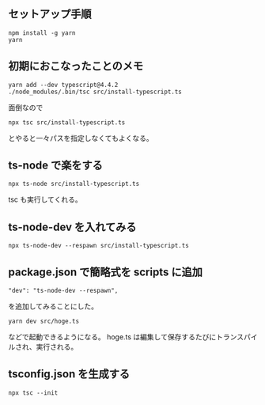 ## セットアップ手順

```
npm install -g yarn
yarn
```

## 初期におこなったことのメモ

```
yarn add --dev typescript@4.4.2
./node_modules/.bin/tsc src/install-typescript.ts
```

面倒なので

```
npx tsc src/install-typescript.ts
```

とやると一々パスを指定しなくてもよくなる。

## ts-node で楽をする

```
npx ts-node src/install-typescript.ts
```

tsc も実行してくれる。

## ts-node-dev を入れてみる

```
npx ts-node-dev --respawn src/install-typescript.ts
```

## package.json で簡略式を scripts に追加

```
"dev": "ts-node-dev --respawn",
```

を追加してみることにした。

```
yarn dev src/hoge.ts
```

などで起動できるようになる。
hoge.ts は編集して保存するたびにトランスパイルされ、実行される。

## tsconfig.json を生成する

```
npx tsc --init
```
